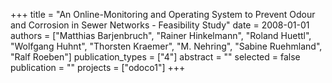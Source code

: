 +++
title = "An Online-Monitoring and Operating System to Prevent Odour and Corrosion in Sewer Networks - Feasibility Study"
date = 2008-01-01
authors = ["Matthias Barjenbruch", "Rainer Hinkelmann", "Roland Huettl", "Wolfgang Huhnt", "Thorsten Kraemer", "M. Nehring", "Sabine Ruehmland", "Ralf Roeben"]
publication_types = ["4"]
abstract = ""
selected = false
publication = ""
projects = ["odoco1"]
+++

